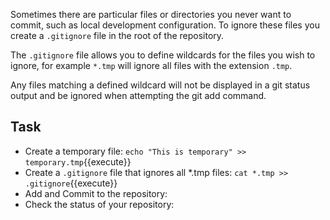 Sometimes there are particular files or directories you never want to commit, such as local development configuration. To ignore these files you create a `.gitignore` file in the root of the repository.

The `.gitignore` file allows you to define wildcards for the files you wish to ignore, for example `*.tmp` will ignore all files with the extension `.tmp`.

Any files matching a defined wildcard will not be displayed in a git status output and be ignored when attempting the git add command.

## Task

- Create a temporary file: `echo "This is temporary" >> temporary.tmp`{{execute}}
- Create a `.gitignore` file that ignores all *.tmp files: `cat *.tmp >> .gitignore`{{execute}}
- Add and Commit to the repository: 
- Check the status of your repository: 